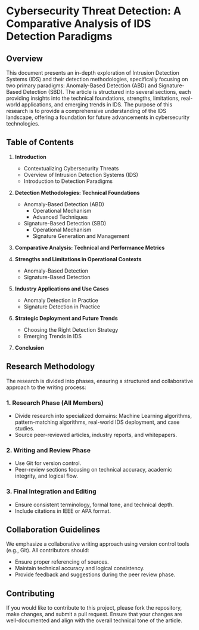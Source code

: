# Cybersecurity Threat Detection: A Comparative Analysis of IDS Detection Paradigms

## Overview

This document presents an in-depth exploration of Intrusion Detection Systems (IDS) and their detection methodologies, specifically focusing on two primary paradigms: Anomaly-Based Detection (ABD) and Signature-Based Detection (SBD). The article is structured into several sections, each providing insights into the technical foundations, strengths, limitations, real-world applications, and emerging trends in IDS. The purpose of this research is to provide a comprehensive understanding of the IDS landscape, offering a foundation for future advancements in cybersecurity technologies.

## Table of Contents

1. **Introduction**
   - Contextualizing Cybersecurity Threats
   - Overview of Intrusion Detection Systems (IDS)
   - Introduction to Detection Paradigms

2. **Detection Methodologies: Technical Foundations**
   - Anomaly-Based Detection (ABD)
     - Operational Mechanism
     - Advanced Techniques
   - Signature-Based Detection (SBD)
     - Operational Mechanism
     - Signature Generation and Management

3. **Comparative Analysis: Technical and Performance Metrics**

4. **Strengths and Limitations in Operational Contexts**
   - Anomaly-Based Detection
   - Signature-Based Detection

5. **Industry Applications and Use Cases**
   - Anomaly Detection in Practice
   - Signature Detection in Practice

6. **Strategic Deployment and Future Trends**
   - Choosing the Right Detection Strategy
   - Emerging Trends in IDS

7. **Conclusion**

## Research Methodology

The research is divided into phases, ensuring a structured and collaborative approach to the writing process:

### 1. **Research Phase (All Members)**
   - Divide research into specialized domains: Machine Learning algorithms, pattern-matching algorithms, real-world IDS deployment, and case studies.
   - Source peer-reviewed articles, industry reports, and whitepapers.

### 2. **Writing and Review Phase**
   - Use Git for version control.
   - Peer-review sections focusing on technical accuracy, academic integrity, and logical flow.

### 3. **Final Integration and Editing**
   - Ensure consistent terminology, formal tone, and technical depth.
   - Include citations in IEEE or APA format.

## Collaboration Guidelines

We emphasize a collaborative writing approach using version control tools (e.g., Git). All contributors should:

- Ensure proper referencing of sources.
- Maintain technical accuracy and logical consistency.
- Provide feedback and suggestions during the peer review phase.

## Contributing

If you would like to contribute to this project, please fork the repository, make changes, and submit a pull request. Ensure that your changes are well-documented and align with the overall technical tone of the article.
